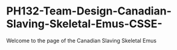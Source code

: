 # PH132-Team-Design-Canadian-Slaving-Skeletal-Emus-CSSE-
Welcome to the page of the Canadian Slaving Skeletal Emus
